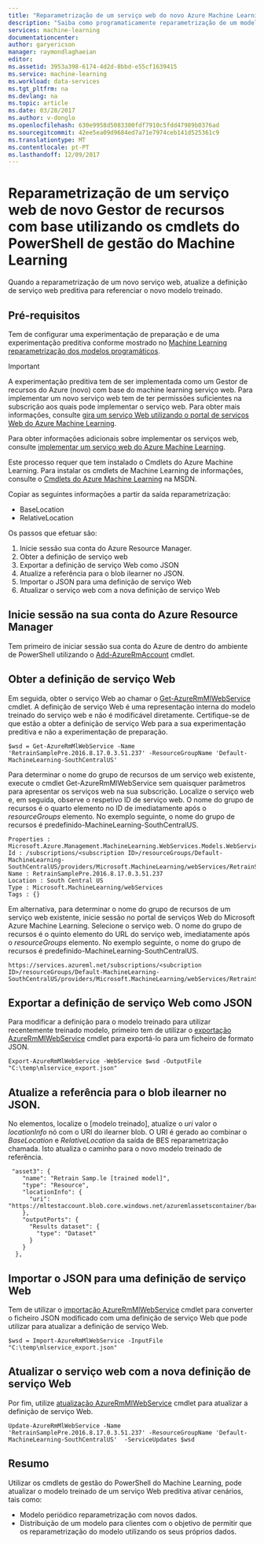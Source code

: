 ```yaml
---
title: "Reparametrização de um serviço web do novo Azure Machine Learning com o PowerShell | Microsoft Docs"
description: "Saiba como programaticamente reparametrização de um modelo e atualizar o serviço web para utilizar o modelo treinado recentemente no Azure Machine Learning utilizando os cmdlets do PowerShell de gestão do Machine Learning."
services: machine-learning
documentationcenter: 
author: garyericson
manager: raymondlaghaeian
editor: 
ms.assetid: 3953a398-6174-4d2d-8bbd-e55cf1639415
ms.service: machine-learning
ms.workload: data-services
ms.tgt_pltfrm: na
ms.devlang: na
ms.topic: article
ms.date: 03/28/2017
ms.author: v-donglo
ms.openlocfilehash: 630e9958d5083300fdf7910c5fdd47989b0376ad
ms.sourcegitcommit: 42ee5ea09d9684ed7a71e7974ceb141d525361c9
ms.translationtype: MT
ms.contentlocale: pt-PT
ms.lasthandoff: 12/09/2017
---
```

# <a name="retrain-a-new-resource-manager-based-web-service-using-the-machine-learning-management-powershell-cmdlets"></a>Reparametrização de um serviço web de novo Gestor de recursos com base utilizando os cmdlets do PowerShell de gestão do Machine Learning
Quando a reparametrização de um novo serviço web, atualize a definição de serviço web preditiva para referenciar o novo modelo treinado.  

## <a name="prerequisites"></a>Pré-requisitos
Tem de configurar uma experimentação de preparação e de uma experimentação preditiva conforme mostrado no [Machine Learning reparametrização dos modelos programáticos](retrain-models-programmatically.md). 

> [!IMPORTANT]
> A experimentação preditiva tem de ser implementada como um Gestor de recursos do Azure (novo) com base do machine learning serviço web. Para implementar um novo serviço web tem de ter permissões suficientes na subscrição aos quais pode implementar o serviço web. Para obter mais informações, consulte [gira um serviço Web utilizando o portal de serviços Web do Azure Machine Learning](manage-new-webservice.md). 

Para obter informações adicionais sobre implementar os serviços web, consulte [implementar um serviço web do Azure Machine Learning](publish-a-machine-learning-web-service.md).

Este processo requer que tem instalado o Cmdlets do Azure Machine Learning. Para instalar os cmdlets de Machine Learning de informações, consulte o [Cmdlets do Azure Machine Learning](https://msdn.microsoft.com/library/azure/mt767952.aspx) na MSDN.

Copiar as seguintes informações a partir da saída reparametrização:

* BaseLocation
* RelativeLocation

Os passos que efetuar são:

1. Inicie sessão sua conta do Azure Resource Manager.
2. Obter a definição de serviço web
3. Exportar a definição de serviço Web como JSON
4. Atualize a referência para o blob ilearner no JSON.
5. Importar o JSON para uma definição de serviço Web
6. Atualizar o serviço web com a nova definição de serviço Web

## <a name="sign-in-to-your-azure-resource-manager-account"></a>Inicie sessão na sua conta do Azure Resource Manager
Tem primeiro de iniciar sessão sua conta do Azure de dentro do ambiente de PowerShell utilizando o [Add-AzureRmAccount](https://msdn.microsoft.com/library/mt619267.aspx) cmdlet.

## <a name="get-the-web-service-definition"></a>Obter a definição de serviço Web
Em seguida, obter o serviço Web ao chamar o [Get-AzureRmMlWebService](https://msdn.microsoft.com/library/mt619267.aspx) cmdlet. A definição de serviço Web é uma representação interna do modelo treinado do serviço web e não é modificável diretamente. Certifique-se de que estão a obter a definição de serviço Web para a sua experimentação preditiva e não a experimentação de preparação.

    $wsd = Get-AzureRmMlWebService -Name 'RetrainSamplePre.2016.8.17.0.3.51.237' -ResourceGroupName 'Default-MachineLearning-SouthCentralUS'

Para determinar o nome do grupo de recursos de um serviço web existente, execute o cmdlet Get-AzureRmMlWebService sem quaisquer parâmetros para apresentar os serviços web na sua subscrição. Localize o serviço web e, em seguida, observe o respetivo ID de serviço web. O nome do grupo de recursos é o quarto elemento no ID de imediatamente após o *resourceGroups* elemento. No exemplo seguinte, o nome do grupo de recursos é predefinido-MachineLearning-SouthCentralUS.

    Properties : Microsoft.Azure.Management.MachineLearning.WebServices.Models.WebServicePropertiesForGraph
    Id : /subscriptions/<subscription ID>/resourceGroups/Default-MachineLearning-SouthCentralUS/providers/Microsoft.MachineLearning/webServices/RetrainSamplePre.2016.8.17.0.3.51.237
    Name : RetrainSamplePre.2016.8.17.0.3.51.237
    Location : South Central US
    Type : Microsoft.MachineLearning/webServices
    Tags : {}

Em alternativa, para determinar o nome do grupo de recursos de um serviço web existente, inicie sessão no portal de serviços Web do Microsoft Azure Machine Learning. Selecione o serviço web. O nome do grupo de recursos é o quinto elemento do URL do serviço web, imediatamente após o *resourceGroups* elemento. No exemplo seguinte, o nome do grupo de recursos é predefinido-MachineLearning-SouthCentralUS.

    https://services.azureml.net/subscriptions/<subcription ID>/resourceGroups/Default-MachineLearning-SouthCentralUS/providers/Microsoft.MachineLearning/webServices/RetrainSamplePre.2016.8.17.0.3.51.237


## <a name="export-the-web-service-definition-as-json"></a>Exportar a definição de serviço Web como JSON
Para modificar a definição para o modelo treinado para utilizar recentemente treinado modelo, primeiro tem de utilizar o [exportação AzureRmMlWebService](https://msdn.microsoft.com/library/azure/mt767935.aspx) cmdlet para exportá-lo para um ficheiro de formato JSON.

    Export-AzureRmMlWebService -WebService $wsd -OutputFile "C:\temp\mlservice_export.json"

## <a name="update-the-reference-to-the-ilearner-blob-in-the-json"></a>Atualize a referência para o blob ilearner no JSON.
No elementos, localize o [modelo treinado], atualize o *uri* valor o *locationInfo* nó com o URI do ilearner blob. O URI é gerado ao combinar o *BaseLocation* e *RelativeLocation* da saída de BES reparametrização chamada. Isto atualiza o caminho para o novo modelo treinado de referência.

     "asset3": {
        "name": "Retrain Samp.le [trained model]",
        "type": "Resource",
        "locationInfo": {
          "uri": "https://mltestaccount.blob.core.windows.net/azuremlassetscontainer/baca7bca650f46218633552c0bcbba0e.ilearner"
        },
        "outputPorts": {
          "Results dataset": {
            "type": "Dataset"
          }
        }
      },

## <a name="import-the-json-into-a-web-service-definition"></a>Importar o JSON para uma definição de serviço Web
Tem de utilizar o [importação AzureRmMlWebService](https://msdn.microsoft.com/library/azure/mt767925.aspx) cmdlet para converter o ficheiro JSON modificado com uma definição de serviço Web que pode utilizar para atualizar a definição de serviço Web.

    $wsd = Import-AzureRmMlWebService -InputFile "C:\temp\mlservice_export.json"


## <a name="update-the-web-service-with-new-web-service-definition"></a>Atualizar o serviço web com a nova definição de serviço Web
Por fim, utilize [atualização AzureRmMlWebService](https://msdn.microsoft.com/library/azure/mt767922.aspx) cmdlet para atualizar a definição de serviço Web.

    Update-AzureRmMlWebService -Name 'RetrainSamplePre.2016.8.17.0.3.51.237' -ResourceGroupName 'Default-MachineLearning-SouthCentralUS'  -ServiceUpdates $wsd

## <a name="summary"></a>Resumo
Utilizar os cmdlets de gestão do PowerShell do Machine Learning, pode atualizar o modelo treinado de um serviço Web preditiva ativar cenários, tais como:

* Modelo periódico reparametrização com novos dados.
* Distribuição de um modelo para clientes com o objetivo de permitir que os reparametrização do modelo utilizando os seus próprios dados.

